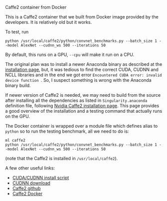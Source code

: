 Caffe2 container from Docker

This is a Caffe2 container that we built from Docker image provided by the developers. It is relatively old but it works.

To test, run
```
python /usr/local/caffe2/python/convnet_benchmarks.py --batch_size 1 --model AlexNet --cudnn_ws 500 --iterations 50
```
By default, this runs on a GPU, `--cpu` will make it run on a CPU.

The original plan was to install a newer Anaconda binary as described at the [installation page](https://caffe2.ai/docs/getting-started.html), but, it was tedious to find the correct CUDA, CUDNN and NCLL libraries and in the end we got error `Encountered CUDA error: invalid device function `. So, I suspect something is wrong with the Anaconda binary build.

If newer version of Caffe2 is needed, we may need to build from the source after installing all the dependencies as listed in `Singularity.anaconda` definition file, following [Nvidia Caffe2 installation page](https://www.nvidia.com/en-us/data-center/gpu-accelerated-applications/caffe2/). This page provides a good overview of the installation and a testing command that actually runs on the GPU.

The Docker container is wrapped over a module file which defines alias to `python` so to run the testing benchmark, all we need to do is:
```
ml caffe2
python /usr/local/caffe2/python/convnet_benchmarks.py --batch_size 1 --model AlexNet --cudnn_ws 500 --iterations 50
```
(note that the Caffe2 is installed in `/usr/local/caffe2`).

A few other useful links:
* [CUDA/CUDNN install script](https://gist.github.com/mjdietzx/0ff77af5ae60622ce6ed8c4d9b419f45)
* [CUDNN download](https://developer.nvidia.com/rdp/cudnn-download)
* [Caffe2 github](https://github.com/caffe2/caffe2/)
* [Caffe2 Docker](https://hub.docker.com/r/caffe2ai/caffe2/)
